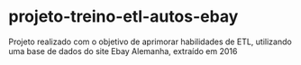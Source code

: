 # projeto-treino-etl-autos-ebay
Projeto realizado com o objetivo de aprimorar habilidades de ETL, utilizando uma base de dados do site Ebay Alemanha, extraído em 2016

